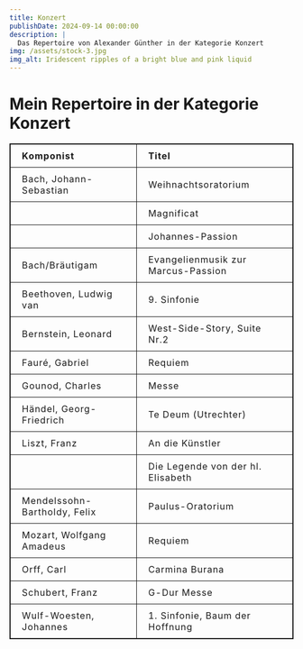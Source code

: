 ```yaml
---
title: Konzert
publishDate: 2024-09-14 00:00:00
description: |
  Das Repertoire von Alexander Günther in der Kategorie Konzert
img: /assets/stock-3.jpg
img_alt: Iridescent ripples of a bright blue and pink liquid
---
```

# Mein Repertoire in der Kategorie Konzert


| Komponist                   | Titel                                   |
|-----------------------------|----------------------------------------|
| Bach, Johann-Sebastian      | Weihnachtsoratorium                    |
|                             | Magnificat                             |
|                             | Johannes-Passion                       |
| Bach/Bräutigam              | Evangelienmusik zur Marcus-Passion     |
| Beethoven, Ludwig van       | 9. Sinfonie                            |
| Bernstein, Leonard          | West-Side-Story, Suite Nr.2            |
| Fauré, Gabriel              | Requiem                                |
| Gounod, Charles             | Messe                                  |
| Händel, Georg-Friedrich     | Te Deum (Utrechter)                    |
| Liszt, Franz                | An die Künstler                        |
|                             | Die Legende von der hl. Elisabeth      |
| Mendelssohn-Bartholdy, Felix | Paulus-Oratorium                       |
| Mozart, Wolfgang Amadeus    | Requiem                                |
| Orff, Carl                  | Carmina Burana                         |
| Schubert, Franz             | G-Dur Messe                            |
| Wulf-Woesten, Johannes      | 1. Sinfonie, Baum der Hoffnung         |






<style>
  table {
  border-collapse: collapse;
  border: 1px solid ;
  letter-spacing: 1px;
}

td, th {
  border: 1px solid ;
  padding: 10px 20px;
}

th {
  background-color: ;
}

td {
  text-align: start;
}



  th {
    text-align: start;
  }
</style>
